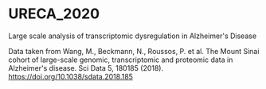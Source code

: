 # URECA_2020
Large scale analysis of transcriptomic dysregulation in Alzheimer's Disease

Data taken from Wang, M., Beckmann, N., Roussos, P. et al. The Mount Sinai cohort of large-scale genomic, transcriptomic and proteomic data in Alzheimer's disease. Sci Data 5, 180185 (2018). https://doi.org/10.1038/sdata.2018.185
